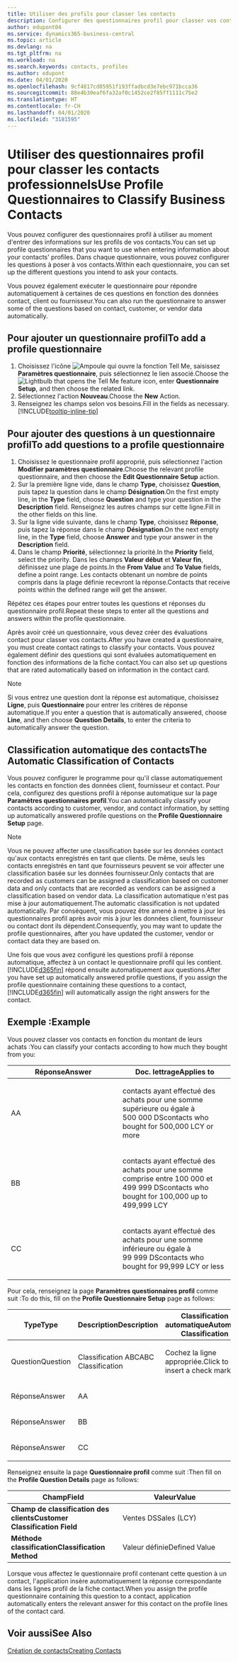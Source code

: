 ```yaml
---
title: Utiliser des profils pour classer les contacts
description: Configurer des questionnaires profil pour classer vos contacts professionnels
author: edupont04
ms.service: dynamics365-business-central
ms.topic: article
ms.devlang: na
ms.tgt_pltfrm: na
ms.workload: na
ms.search.keywords: contacts, profiles
ms.author: edupont
ms.date: 04/01/2020
ms.openlocfilehash: 9cf4817cd85951f193ffadbcd3e7ebc971bcca36
ms.sourcegitcommit: 88e4b30eaf6fa32af0c1452ce2f85ff1111c75e2
ms.translationtype: HT
ms.contentlocale: fr-CH
ms.lasthandoff: 04/01/2020
ms.locfileid: "3181595"
---
```

# <a name="use-profile-questionnaires-to-classify-business-contacts"></a><span data-ttu-id="b48dc-103">Utiliser des questionnaires profil pour classer les contacts professionnels</span><span class="sxs-lookup"><span data-stu-id="b48dc-103">Use Profile Questionnaires to Classify Business Contacts</span></span>
<span data-ttu-id="b48dc-104">Vous pouvez configurer des questionnaires profil à utiliser au moment d'entrer des informations sur les profils de vos contacts.</span><span class="sxs-lookup"><span data-stu-id="b48dc-104">You can set up profile questionnaires that you want to use when entering information about your contacts' profiles.</span></span> <span data-ttu-id="b48dc-105">Dans chaque questionnaire, vous pouvez configurer les questions à poser à vos contacts.</span><span class="sxs-lookup"><span data-stu-id="b48dc-105">Within each questionnaire, you can set up the different questions you intend to ask your contacts.</span></span>  

<span data-ttu-id="b48dc-106">Vous pouvez également exécuter le questionnaire pour répondre automatiquement à certaines de ces questions en fonction des données contact, client ou fournisseur.</span><span class="sxs-lookup"><span data-stu-id="b48dc-106">You can also run the questionnaire to answer some of the questions based on contact, customer, or vendor data automatically.</span></span>  

## <a name="to-add-a-profile-questionnaire"></a><span data-ttu-id="b48dc-107">Pour ajouter un questionnaire profil</span><span class="sxs-lookup"><span data-stu-id="b48dc-107">To add a profile questionnaire</span></span>
1.  <span data-ttu-id="b48dc-108">Choisissez l'icône ![Ampoule qui ouvre la fonction Tell Me](media/ui-search/search_small.png "Dites-moi ce que vous voulez faire"), saisissez **Paramètres questionnaire**, puis sélectionnez le lien associé.</span><span class="sxs-lookup"><span data-stu-id="b48dc-108">Choose the ![Lightbulb that opens the Tell Me feature](media/ui-search/search_small.png "Tell me what you want to do") icon, enter **Questionnaire Setup**, and then choose the related link.</span></span>  
2.  <span data-ttu-id="b48dc-109">Sélectionnez l'action **Nouveau**.</span><span class="sxs-lookup"><span data-stu-id="b48dc-109">Choose the **New** Action.</span></span>  
3.  <span data-ttu-id="b48dc-110">Renseignez les champs selon vos besoins.</span><span class="sxs-lookup"><span data-stu-id="b48dc-110">Fill in the fields as necessary.</span></span> [!INCLUDE[tooltip-inline-tip](includes/tooltip-inline-tip_md.md)]  

## <a name="to-add-questions-to-a-profile-questionnaire"></a><span data-ttu-id="b48dc-111">Pour ajouter des questions à un questionnaire profil</span><span class="sxs-lookup"><span data-stu-id="b48dc-111">To add questions to a profile questionnaire</span></span>
1.  <span data-ttu-id="b48dc-112">Choisissez le questionnaire profil approprié, puis sélectionnez l'action **Modifier paramètres questionnaire**.</span><span class="sxs-lookup"><span data-stu-id="b48dc-112">Choose the relevant profile questionnaire, and then choose the **Edit Questionnaire Setup** action.</span></span>  
2.  <span data-ttu-id="b48dc-113">Sur la première ligne vide, dans le champ **Type**, choisissez **Question**, puis tapez la question dans le champ **Désignation**.</span><span class="sxs-lookup"><span data-stu-id="b48dc-113">On the first empty line, in the **Type** field, choose **Question** and type your question in the **Description** field.</span></span> <span data-ttu-id="b48dc-114">Renseignez les autres champs sur cette ligne.</span><span class="sxs-lookup"><span data-stu-id="b48dc-114">Fill in the other fields on this line.</span></span>  
3.  <span data-ttu-id="b48dc-115">Sur la ligne vide suivante, dans le champ **Type**, choisissez **Réponse**, puis tapez la réponse dans le champ **Désignation**.</span><span class="sxs-lookup"><span data-stu-id="b48dc-115">On the next empty line, in the **Type** field, choose **Answer** and type your answer in the **Description** field.</span></span>  
4.  <span data-ttu-id="b48dc-116">Dans le champ **Priorité**, sélectionnez la priorité.</span><span class="sxs-lookup"><span data-stu-id="b48dc-116">In the **Priority** field, select the priority.</span></span> <span data-ttu-id="b48dc-117">Dans les champs **Valeur début** et **Valeur fin**, définissez une plage de points.</span><span class="sxs-lookup"><span data-stu-id="b48dc-117">In the **From Value** and **To Value** fields, define a point range.</span></span> <span data-ttu-id="b48dc-118">Les contacts obtenant un nombre de points compris dans la plage définie recevront la réponse.</span><span class="sxs-lookup"><span data-stu-id="b48dc-118">Contacts that receive points within the defined range will get the answer.</span></span>  

<span data-ttu-id="b48dc-119">Répétez ces étapes pour entrer toutes les questions et réponses du questionnaire profil.</span><span class="sxs-lookup"><span data-stu-id="b48dc-119">Repeat these steps to enter all the questions and answers within the profile questionnaire.</span></span>

<span data-ttu-id="b48dc-120">Après avoir créé un questionnaire, vous devez créer des évaluations contact pour classer vos contacts.</span><span class="sxs-lookup"><span data-stu-id="b48dc-120">After you have created a questionnaire, you must create contact ratings to classify your contacts.</span></span> <span data-ttu-id="b48dc-121">Vous pouvez également définir des questions qui sont évaluées automatiquement en fonction des informations de la fiche contact.</span><span class="sxs-lookup"><span data-stu-id="b48dc-121">You can also set up questions that are rated automatically based on information in the contact card.</span></span>  

> [!NOTE]
> <span data-ttu-id="b48dc-122">Si vous entrez une question dont la réponse est automatique, choisissez <STRONG>Ligne</STRONG>, puis <STRONG>Questionnaire</STRONG> pour entrer les critères de réponse automatique.</span><span class="sxs-lookup"><span data-stu-id="b48dc-122">If you enter a question that is automatically answered, choose <STRONG>Line</STRONG>, and then choose <STRONG>Question Details</STRONG>, to enter the criteria to automatically answer the question.</span></span>

## <a name="the-automatic-classification-of-contacts"></a><span data-ttu-id="b48dc-123">Classification automatique des contacts</span><span class="sxs-lookup"><span data-stu-id="b48dc-123">The Automatic Classification of Contacts</span></span>
<span data-ttu-id="b48dc-124">Vous pouvez configurer le programme pour qu'il classe automatiquement les contacts en fonction des données client, fournisseur et contact. Pour cela, configurez des questions profil à réponse automatique sur la page **Paramètres questionnaires profil**.</span><span class="sxs-lookup"><span data-stu-id="b48dc-124">You can automatically classify your contacts according to customer, vendor, and contact information, by setting up automatically answered profile questions on the **Profile Questionnaire Setup** page.</span></span>  

> [!NOTE]
> <span data-ttu-id="b48dc-125">Vous ne pouvez affecter une classification basée sur les données contact qu'aux contacts enregistrés en tant que clients. De même, seuls les contacts enregistrés en tant que fournisseurs peuvent se voir affecter une classification basée sur les données fournisseur.</span><span class="sxs-lookup"><span data-stu-id="b48dc-125">Only contacts that are recorded as customers can be assigned a classification based on customer data and only contacts that are recorded as vendors can be assigned a classification based on vendor data.</span></span> <span data-ttu-id="b48dc-126">La classification automatique n'est pas mise à jour automatiquement.</span><span class="sxs-lookup"><span data-stu-id="b48dc-126">The automatic classification is not updated automatically.</span></span> <span data-ttu-id="b48dc-127">Par conséquent, vous pouvez être amené à mettre à jour les questionnaires profil après avoir mis à jour les données client, fournisseur ou contact dont ils dépendent.</span><span class="sxs-lookup"><span data-stu-id="b48dc-127">Consequently, you may want to update the profile questionnaires, after you have updated the customer, vendor or contact data they are based on.</span></span>  

<span data-ttu-id="b48dc-128">Une fois que vous avez configuré les questions profil à réponse automatique, affectez à un contact le questionnaire profil qui les contient. [!INCLUDE[d365fin](includes/d365fin_md.md)] répond ensuite automatiquement aux questions.</span><span class="sxs-lookup"><span data-stu-id="b48dc-128">After you have set up automatically answered profile questions, if you assign the profile questionnaire containing these questions to a contact, [!INCLUDE[d365fin](includes/d365fin_md.md)] will automatically assign the right answers for the contact.</span></span>  

## <a name="example"></a><span data-ttu-id="b48dc-129">Exemple :</span><span class="sxs-lookup"><span data-stu-id="b48dc-129">Example</span></span>
<span data-ttu-id="b48dc-130">Vous pouvez classer vos contacts en fonction du montant de leurs achats :</span><span class="sxs-lookup"><span data-stu-id="b48dc-130">You can classify your contacts according to how much they bought from you:</span></span>

<table>
<colgroup>
<col style="width: 50%" />
<col style="width: 50%" />
</colgroup>
<thead>
<tr class="header">
<th><span data-ttu-id="b48dc-131"><strong>Réponse</strong></span><span class="sxs-lookup"><span data-stu-id="b48dc-131"><strong>Answer</strong></span></span></th>
<th><span data-ttu-id="b48dc-132"><strong>Doc. lettrage</strong></span><span class="sxs-lookup"><span data-stu-id="b48dc-132"><strong>Applies to</strong></span></span></th>
</tr>
</thead>
<tbody>
<tr class="odd">
<td><p><span data-ttu-id="b48dc-133">A</span><span class="sxs-lookup"><span data-stu-id="b48dc-133">A</span></span></p></td>
<td><p><span data-ttu-id="b48dc-134">contacts ayant effectué des achats pour une somme supérieure ou égale à 500 000 DS</span><span class="sxs-lookup"><span data-stu-id="b48dc-134">contacts who bought for 500,000 LCY or more</span></span></p></td>
</tr>
<tr class="even">
<td><p><span data-ttu-id="b48dc-135">B</span><span class="sxs-lookup"><span data-stu-id="b48dc-135">B</span></span></p></td>
<td><p><span data-ttu-id="b48dc-136">contacts ayant effectué des achats pour une somme comprise entre 100 000 et 499 999 DS</span><span class="sxs-lookup"><span data-stu-id="b48dc-136">contacts who bought for 100,000 up to 499,999 LCY</span></span></p></td>
</tr>
<tr class="odd">
<td><p><span data-ttu-id="b48dc-137">C</span><span class="sxs-lookup"><span data-stu-id="b48dc-137">C</span></span></p></td>
<td><p><span data-ttu-id="b48dc-138">contacts ayant effectué des achats pour une somme inférieure ou égale à 99 999 DS</span><span class="sxs-lookup"><span data-stu-id="b48dc-138">contacts who bought for 99,999 LCY or less</span></span></p></td>
</tr>
</tbody>
</table>

<span data-ttu-id="b48dc-139">Pour cela, renseignez la page **Paramètres questionnaires profil** comme suit :</span><span class="sxs-lookup"><span data-stu-id="b48dc-139">To do this, fill on the **Profile Questionnaire Setup** page as follows:</span></span>


<table>
<colgroup>
<col style="width: 20%" />
<col style="width: 20%" />
<col style="width: 20%" />
<col style="width: 20%" />
<col style="width: 20%" />
</colgroup>
<thead>
<tr class="header">
<th><span data-ttu-id="b48dc-140"><strong>Type</strong></span><span class="sxs-lookup"><span data-stu-id="b48dc-140"><strong>Type</strong></span></span></th>
<th><span data-ttu-id="b48dc-141"><strong>Description</strong></span><span class="sxs-lookup"><span data-stu-id="b48dc-141"><strong>Description</strong></span></span></th>
<th><span data-ttu-id="b48dc-142"><strong>Classification automatique</strong></span><span class="sxs-lookup"><span data-stu-id="b48dc-142"><strong>Automatic Classification</strong></span></span></th>
<th><span data-ttu-id="b48dc-143"><strong>Valeur début</strong></span><span class="sxs-lookup"><span data-stu-id="b48dc-143"><strong>From Value</strong></span></span></th>
<th><span data-ttu-id="b48dc-144"><strong>Valeur fin</strong></span><span class="sxs-lookup"><span data-stu-id="b48dc-144"><strong>To Value</strong></span></span></th>
</tr>
</thead>
<tbody>
<tr class="odd">
<td><p><span data-ttu-id="b48dc-145">Question</span><span class="sxs-lookup"><span data-stu-id="b48dc-145">Question</span></span></p></td>
<td><p><span data-ttu-id="b48dc-146">Classification ABC</span><span class="sxs-lookup"><span data-stu-id="b48dc-146">ABC Classification</span></span></p></td>
<td><p><span data-ttu-id="b48dc-147">Cochez la ligne appropriée.</span><span class="sxs-lookup"><span data-stu-id="b48dc-147">Click to insert a check mark</span></span></p></td>
<td><p> </p></td>
<td><p> </p></td>
</tr>
<tr class="even">
<td><p><span data-ttu-id="b48dc-148">Réponse</span><span class="sxs-lookup"><span data-stu-id="b48dc-148">Answer</span></span></p></td>
<td><p><span data-ttu-id="b48dc-149">A</span><span class="sxs-lookup"><span data-stu-id="b48dc-149">A</span></span></p></td>
<td><p> </p></td>
<td><p><span data-ttu-id="b48dc-150">500,000</span><span class="sxs-lookup"><span data-stu-id="b48dc-150">500,000</span></span></p></td>
<td><p> </p></td>
</tr>
<tr class="odd">
<td><p><span data-ttu-id="b48dc-151">Réponse</span><span class="sxs-lookup"><span data-stu-id="b48dc-151">Answer</span></span></p></td>
<td><p><span data-ttu-id="b48dc-152">B</span><span class="sxs-lookup"><span data-stu-id="b48dc-152">B</span></span></p></td>
<td><p> </p></td>
<td><p><span data-ttu-id="b48dc-153">100,000</span><span class="sxs-lookup"><span data-stu-id="b48dc-153">100,000</span></span></p></td>
<td><p><span data-ttu-id="b48dc-154">499,999</span><span class="sxs-lookup"><span data-stu-id="b48dc-154">499,999</span></span></p></td>
</tr>
<tr class="even">
<td><p><span data-ttu-id="b48dc-155">Réponse</span><span class="sxs-lookup"><span data-stu-id="b48dc-155">Answer</span></span></p></td>
<td><p><span data-ttu-id="b48dc-156">C</span><span class="sxs-lookup"><span data-stu-id="b48dc-156">C</span></span></p></td>
<td><p> </p></td>
<td><p> </p></td>
<td><p><span data-ttu-id="b48dc-157">99,999</span><span class="sxs-lookup"><span data-stu-id="b48dc-157">99,999</span></span></p></td>
</tr>
</tbody>
</table>

<span data-ttu-id="b48dc-158">Renseignez ensuite la page **Questionnaire profil** comme suit :</span><span class="sxs-lookup"><span data-stu-id="b48dc-158">Then fill on the **Profile Question Details** page as follows:</span></span>
<table>
<colgroup>
<col style="width: 50%" />
<col style="width: 50%" />
</colgroup>
<thead>
<tr class="header">
<th><span data-ttu-id="b48dc-159"><strong>Champ</strong></span><span class="sxs-lookup"><span data-stu-id="b48dc-159"><strong>Field</strong></span></span></th>
<th><span data-ttu-id="b48dc-160"><strong>Valeur</strong></span><span class="sxs-lookup"><span data-stu-id="b48dc-160"><strong>Value</strong></span></span></th>
</tr>
</thead>
<tbody>
<tr>
<td><span data-ttu-id="b48dc-161"><strong>Champ de classification des clients</strong></span><span class="sxs-lookup"><span data-stu-id="b48dc-161"><strong>Customer Classification Field</strong></span></span></td>
<td><span data-ttu-id="b48dc-162"><emphasis>Ventes DS</emphasis></span><span class="sxs-lookup"><span data-stu-id="b48dc-162"><emphasis>Sales (LCY)</emphasis></span></span></td>
</tr>
<tr>
<td><span data-ttu-id="b48dc-163"><strong>Méthode classification</strong></span><span class="sxs-lookup"><span data-stu-id="b48dc-163"><strong>Classification Method</strong></span></span></td>
<td><span data-ttu-id="b48dc-164"><emphasis>Valeur définie</emphasis></span><span class="sxs-lookup"><span data-stu-id="b48dc-164"><emphasis>Defined Value</emphasis></span></span></td>
</tr>
</tbody>
</table>

<span data-ttu-id="b48dc-165">Lorsque vous affectez le questionnaire profil contenant cette question à un contact, l'application insère automatiquement la réponse correspondante dans les lignes profil de la fiche contact.</span><span class="sxs-lookup"><span data-stu-id="b48dc-165">When you assign the profile questionnaire containing this question to a contact, application automatically enters the relevant answer for this contact on the profile lines of the contact card.</span></span>

## <a name="see-also"></a><span data-ttu-id="b48dc-166">Voir aussi</span><span class="sxs-lookup"><span data-stu-id="b48dc-166">See Also</span></span>
[<span data-ttu-id="b48dc-167">Création de contacts</span><span class="sxs-lookup"><span data-stu-id="b48dc-167">Creating Contacts</span></span>](marketing-create-contact-companies.md)  
